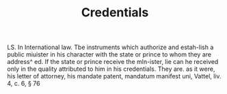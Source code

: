 ---
title: Credentials
letter: C
permalink: "/definitions/bld-credentials.html"
body: LS. In International law. Tbe instruments which authorize and estah-lish a public
  miuister in his character with the state or prince to whom they are address^ ed.
  If the state or prince receive the mln-ister, lie can he received only in the quality
  attributed to him in his credentials. They are. as it were, his letter of attorney,
  his mandate patent, mandatum manifest uni, Vattel, liv. 4, c. 6, § 76
published_at: '2018-07-07'
source: Black's Law Dictionary 2nd Ed (1910)
layout: post
---